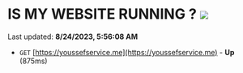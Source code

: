 # IS MY WEBSITE RUNNING ? [![](https://img.shields.io/static/v1?label=Sponsor&message=%E2%9D%A4&logo=GitHub&color=%23fe8e86)](https://github.com/sponsors/<username>)

Last updated: **8/24/2023, 5:56:08 AM**

- `GET` [https://youssefservice.me](https://youssefservice.me) - **Up** (875ms)
